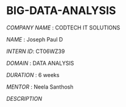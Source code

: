 # BIG-DATA-ANALYSIS

*COMPANY NAME* : CODTECH IT SOLUTIONS

*NAME* : Joseph Paul D

*INTERN ID*: CT06WZ39

*DOMAIN* : DATA ANALYSIS

*DURATION* : 6 weeks

*MENTOR* : Neela Santhosh

*DESCRIPTION*

